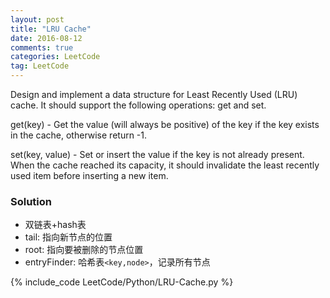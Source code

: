 ```yaml
---
layout: post
title: "LRU Cache"
date: 2016-08-12
comments: true
categories: LeetCode
tag: LeetCode
---
```


Design and implement a data structure for Least Recently Used (LRU) cache. It should support the following operations: get and set.

get(key) - Get the value (will always be positive) of the key if the key exists in the cache, otherwise return -1.

set(key, value) - Set or insert the value if the key is not already present. When the cache reached its capacity, it should invalidate the least recently used item before inserting a new item.

<!--more-->
### Solution
* 双链表+hash表
* tail: 指向新节点的位置
* root: 指向要被删除的节点位置
* entryFinder: 哈希表`<key,node>`，记录所有节点

{% include_code LeetCode/Python/LRU-Cache.py %}

